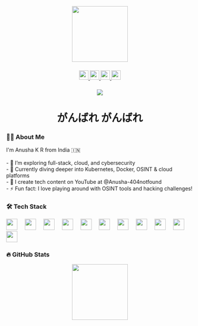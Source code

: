<div align="center">
 <img height="150" src="https://media.craiyon.com/2025-04-17/vH7ZJAFwR7SlTj61fWcoyQ.webp" />
</div>

###

<div align="center">
  <a href="https://www.linkedin.com/in/anushakr01/" target="_blank">
    <img src="https://img.shields.io/static/v1?message=LinkedIn&logo=linkedin&label=&color=0077B5&logoColor=white&labelColor=&style=for-the-badge" height="25" />
  </a>
  <a href="https://www.youtube.com/@Anusha-404notfound" target="_blank">
    <img src="https://img.shields.io/static/v1?message=YouTube&logo=youtube&label=&color=FF0000&logoColor=white&labelColor=&style=for-the-badge" height="25" />
  </a>
  <a href="https://www.instagram.com/anusha_404notfound/" target="_blank">
    <img src="https://img.shields.io/static/v1?message=Instagram&logo=instagram&label=&color=E4405F&logoColor=white&labelColor=&style=for-the-badge" height="25" />
  </a>
  <a href="mailto:anushakrgsss@gmail.com" target="_blank">
    <img src="https://img.shields.io/static/v1?message=Gmail&logo=gmail&label=&color=D14836&logoColor=white&labelColor=&style=for-the-badge" height="25" />
  </a>
</div>

###

<div align="center">
  <img src="https://visitor-badge.laobi.icu/badge?page_id=anusha-kr01.anusha-kr01" />
</div>

###

<h1 align="center">がんばれ がんばれ</h1>

###

<h3 align="left">👩‍💻  About Me</h3>

<p align="left">
  I'm Anusha K R from India 🇮🇳<br><br>
  - 🔭 I’m exploring full-stack, cloud, and cybersecurity<br>
  - 🧠 Currently diving deeper into Kubernetes, Docker, OSINT & cloud platforms<br>
  - 🎥 I create tech content on YouTube at @Anusha-404notfound<br>
  - ⚡ Fun fact: I love playing around with OSINT tools and hacking challenges!
</p>

###

<h3 align="left">🛠️ Tech Stack</h3>

<div align="left">
  <img src="https://cdn.jsdelivr.net/gh/devicons/devicon/icons/html5/html5-original.svg" height="30" />
  <img width="12" />
  <img src="https://cdn.jsdelivr.net/gh/devicons/devicon/icons/css3/css3-original.svg" height="30" />
  <img width="12" />
  <img src="https://cdn.jsdelivr.net/gh/devicons/devicon/icons/javascript/javascript-original.svg" height="30" />
  <img width="12" />
  <img src="https://cdn.jsdelivr.net/gh/devicons/devicon/icons/nodejs/nodejs-original.svg" height="30" />
  <img width="12" />
  <img src="https://cdn.jsdelivr.net/gh/devicons/devicon/icons/mongodb/mongodb-original.svg" height="30" />
  <img width="12" />
  <img src="https://cdn.jsdelivr.net/gh/devicons/devicon/icons/mysql/mysql-original.svg" height="30" />
  <img width="12" />
  <img src="https://cdn.jsdelivr.net/gh/devicons/devicon/icons/docker/docker-original.svg" height="30" />
  <img width="12" />
  <img src="https://cdn.jsdelivr.net/gh/devicons/devicon/icons/kubernetes/kubernetes-plain.svg" height="30" />
  <img width="12" />
  <img src="https://cdn.jsdelivr.net/gh/devicons/devicon/icons/googlecloud/googlecloud-original.svg" height="30" />
  <img width="12" />
  <img src="https://cdn.jsdelivr.net/gh/devicons/devicon/icons/azure/azure-original.svg" height="30" />
  <img width="12" />
  <img src="https://cdn.jsdelivr.net/gh/devicons/devicon/icons/git/git-original.svg" height="30" />
</div>

###

<h3 align="left">🔥 GitHub Stats</h3>

<div align="center">
  <img src="https://github-readme-stats.vercel.app/api/top-langs?username=anusha-kr01&layout=compact&langs_count=6&theme=dracula&hide_border=false" height="150" />
</div>

<div align="center">
</div>
